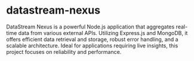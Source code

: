 # datastream-nexus
DataStream Nexus is a powerful Node.js application that aggregates real-time data from various external APIs. Utilizing Express.js and MongoDB, it offers efficient data retrieval and storage, robust error handling, and a scalable architecture. Ideal for applications requiring live insights, this project focuses on reliability and performance.
